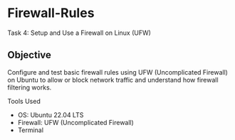 # Firewall-Rules
Task 4: Setup and Use a Firewall on Linux (UFW)

##  Objective
Configure and test basic firewall rules using UFW (Uncomplicated Firewall) on Ubuntu to allow or block network traffic and understand how firewall filtering works.

Tools Used
- OS: Ubuntu 22.04 LTS
- Firewall: UFW (Uncomplicated Firewall)
- Terminal

